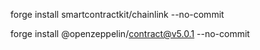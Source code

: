 forge install smartcontractkit/chainlink --no-commit

forge install @openzeppelin/contract@v5.0.1 --no-commit
